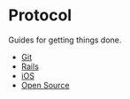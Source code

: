 Protocol
========

Guides for getting things done.

* [Git](/protocol/git)
* [Rails](/protocol/rails)
* [iOS](/protocol/ios)
* [Open Source](/protocol/open-source)
